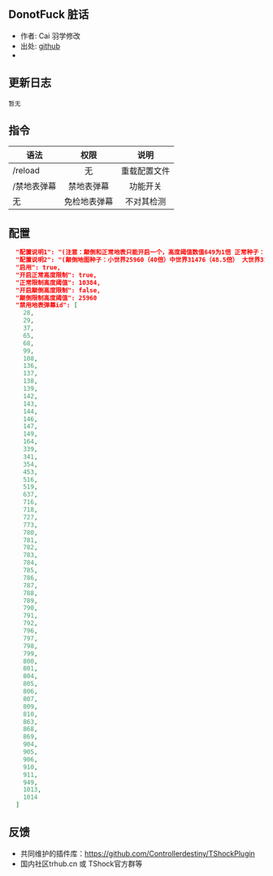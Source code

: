 ## DonotFuck 脏话

- 作者: Cai 羽学修改
- 出处: [github](https://github.com/1242509682/ProhibitSurfaceProjectiles)
- 

## 更新日志

```
暂无
```
## 指令

| 语法           |        权限         |   说明   |
| -------------- | :-----------------: | :------: |
| /reload | 无 | 重载配置文件 |
| /禁地表弹幕 | 禁地表弹幕 | 功能开关 |
| 无 | 免检地表弹幕 | 不对其检测 |

## 配置

```json
  "配置说明1": "(注意：颠倒和正常地表只能开启一个，高度阈值数值649为1倍 正常种子：大世界10384（16倍）",
  "配置说明2": "(颠倒地图种子：小世界25960（40倍）中世界31476（48.5倍） 大世界35370（54.5倍）",
  "启用": true,
  "开启正常高度限制": true,
  "正常限制高度阈值": 10384,
  "开启颠倒高度限制": false,
  "颠倒限制高度阈值": 25960
  "禁用地表弹幕id": [
    28,
    29,
    37,
    65,
    68,
    99,
    108,
    136,
    137,
    138,
    139,
    142,
    143,
    144,
    146,
    147,
    149,
    164,
    339,
    341,
    354,
    453,
    516,
    519,
    637,
    716,
    718,
    727,
    773,
    780,
    781,
    782,
    783,
    784,
    785,
    786,
    787,
    788,
    789,
    790,
    791,
    792,
    796,
    797,
    798,
    799,
    800,
    801,
    804,
    805,
    806,
    807,
    809,
    810,
    863,
    868,
    869,
    904,
    905,
    906,
    910,
    911,
    949,
    1013,
    1014
  ]
```
## 反馈
- 共同维护的插件库：https://github.com/Controllerdestiny/TShockPlugin
- 国内社区trhub.cn 或 TShock官方群等